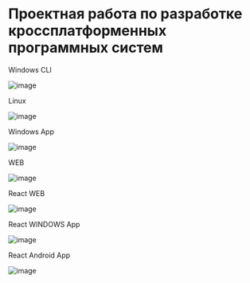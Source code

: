 # Проектная работа по разработке кроссплатформенных программных систем

Windows CLI

![image](https://user-images.githubusercontent.com/78841412/207137710-e0d6c5bc-f886-406a-afe6-6efe45984816.png)


Linux

![image](https://user-images.githubusercontent.com/78841412/207138110-fa86da0e-8b27-48c7-84a3-4e074f3ac746.png)


Windows App

![image](https://user-images.githubusercontent.com/78841412/207139386-c773e917-1937-4170-84f3-e30c7f3e7169.png)


WEB

![image](https://user-images.githubusercontent.com/78841412/207651172-cd4a1677-62e7-4fb7-9cf9-efa15db511f1.png)


React WEB

![image](https://user-images.githubusercontent.com/78841412/207932579-a73df35e-50a1-480e-bb11-06b4f8e592db.png)


React WINDOWS App

![image](https://user-images.githubusercontent.com/78841412/207932297-0df24459-967e-4322-aee2-8b9464ab9fab.png)


React Android App

![image](https://user-images.githubusercontent.com/78841412/207946359-a3c1bb66-6d93-46a5-8af5-2c168b0e9e1c.png)
